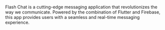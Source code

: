 Flash Chat is a cutting-edge messaging application that revolutionizes the way we communicate. Powered by the combination of Flutter and Firebase, this app provides users with a seamless and real-time messaging experience.
